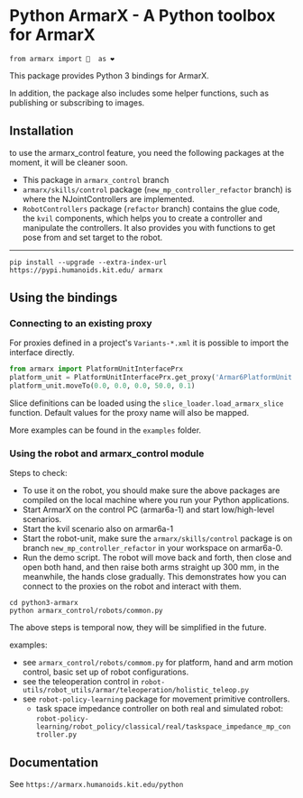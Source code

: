 # Python ArmarX - A Python toolbox for ArmarX

```
from armarx import 🤖  as ❤ 
```

This package provides Python 3 bindings for ArmarX.

In addition, the package also includes some helper functions, such as
publishing or subscribing to images.


## Installation

to use the armarx_control feature, you need the following packages at the moment, it will
be cleaner soon.
- This package in `armarx_control` branch
- `armarx/skills/control` package (`new_mp_controller_refactor` branch) is where the NJointControllers are implemented.
- `RobotControllers` package (`refactor` branch) contains the glue code, the `kvil` components, which helps you to create a controller and 
manipulate the controllers. It also provides you with functions to get pose from and set target to the robot.

---

`pip install --upgrade --extra-index-url https://pypi.humanoids.kit.edu/ armarx`

## Using the bindings

### Connecting to an existing proxy

For proxies defined in a project's `Variants-*.xml` it is possible to import
the interface directly. 

```python
from armarx import PlatformUnitInterfacePrx
platform_unit = PlatformUnitInterfacePrx.get_proxy('Armar6PlatformUnit')
platform_unit.moveTo(0.0, 0.0, 0.0, 50.0, 0.1)
```

Slice definitions can be loaded using the `slice_loader.load_armarx_slice`
function. Default values for the proxy name will also be mapped.

More examples can be found in the `examples` folder.

### Using the robot and armarx_control module

Steps to check:
- To use it on the robot, you should make sure the above packages are compiled on the local machine where you run your 
Python applications. 
- Start ArmarX on the control PC (armar6a-1) and start low/high-level scenarios. 
- Start the kvil scenario also on armar6a-1
- Start the robot-unit, make sure the `armarx/skills/control` package is on branch `new_mp_controller_refactor` in your 
workspace on armar6a-0.
- Run the demo script. The robot will move back and forth, then close and open both hand, and then raise both arms straight up 300 mm, in
the meanwhile, the hands close gradually. This demonstrates how you can connect to the proxies on the robot and interact with them.
```shell
cd python3-armarx
python armarx_control/robots/common.py
```

The above steps is temporal now, they will be simplified in the future.

examples:
- see `armarx_control/robots/commom.py` for platform, hand and arm motion control, basic set up of robot configurations.
- see the teleoperation control in `robot-utils/robot_utils/armar/teleoperation/holistic_teleop.py`
- see `robot-policy-learning` package for movement primitive controllers. 
  - task space impedance controller on both real and simulated robot: `robot-policy-learning/robot_policy/classical/real/taskspace_impedance_mp_controller.py`

## Documentation

See `https://armarx.humanoids.kit.edu/python`
